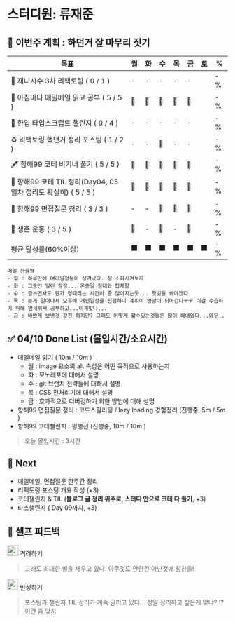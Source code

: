 # 스터디원: 류재준

## 🚀 이번주 계획 : 하던거 잘 마무리 짓기 

| 목표                            | 월   | 화   | 수   | 목   | 금   | 토   | %   |
| ------------------------------- | --- | --- | --- | --- | --- | --- | --- |
| 🚗 재니시수 3차 리팩토링 ( 0 / 1 ) |-|-|-|-|-|| -% |
| 📰 아침마다 매일메일 읽고 공부 ( 5 / 5 ) |🌠|🌠|🌠|🌠|🌠|| -% |
| 📌 한입 타입스크립트 챌린지 ( 0 / 4 ) |-|-|-|-|-|| -% |
| ♻️ 리팩토링 했던거 정리 포스팅 ( 1 / 2 ) |-|-|🌠|-|-|| -% |
| 🖋️ 항해99 코테 비기너 풀기 ( 5 / 5 ) |🌠|🌠|🌠|🌠|🌠|| -% |
| 🧵 항해99 코테 TIL 정리(Day04, 05일차 정리도 확실히) ( 5 / 5 ) |🌠|🌠|🌠|🌠|🌠|| -% |
| 🧵 항해99 면접질문 정리 ( 3 / 3 ) |-|-|🌠|🌠|🌠|| -% |
| 💪 생존 운동 ( 3 / 5 )               |🌠|-|🌠|-|🌠|| -% |
| 평균 달성률(60%이상)      |⬛|⬛|⬛|⬛|⬛|⬛|  -% |


```text
매일 한줄평
- 월 : 하루만에 여러일정들이 생겨났다. 잘 소화시켜보자
- 화 : 그동안 밀린 잠잠... 온종일 침대와 합체함
- 수 : 글쓰면서도 뭔가 멍때리는 시간이 좀 많아지는듯... 햇빛을 봐야겠다
- 목 : 늦게 일어나서 오후에 개인일정을 진행하니 계획이 엉망이 되어간다ㅜㅜ 이걸 수습하기 위해 밤새워서 공부하고...이게맞나...
- 금 : 바쁘게 보낸것 같긴 하지만? 그래도 어떻게 할수있는것들은 많이 해내었다...와우..
```

## ✅ 04/10 Done List (몰입시간/소요시간) 
- 매일메일 읽기 ( 10m / 10m )
  - 월 : image 요소의 alt 속성은 어떤 목적으로 사용하는지
  - 화 : 모노레포에 대해서 설명
  - 수 : git 브랜치 전략들에 대해서 설명
  - 목 : CSS 전처리기에 대해서 설명
  - 금 : 효과적으로 디버깅하기 위한 방법에 대해 설명
- 항해99 면접질문 정리 : 코드스필리팅 / lazy loading 경험정리 (진행중, 5m / 5m )
- 항해99 코테챌린지 : 평행선 (진행중, 10m / 10m )
> 오늘 몰입시간 : 3시간

## 🌱 Next
-  매일메일, 면접질문 한주간 정리
-  리팩토링 포스팅 개요 작성 (+3)
-  코테챌린지 & TIL (**블로그 글 정리 위주로, 스터디 안으로 코테 다 풀기**, +3)
-  타스챌린지 ( Day 09까지, +3)

## 🎉 셀프 피드백

<img src="https://raw.githubusercontent.com/Tarikul-Islam-Anik/Animated-Fluent-Emojis/master/Emojis/Smilies/Hugging%20Face.png" alt="Hugging Face" width="25" height="25"> 격려하기</img>

> 그래도 최대한 별을 채우고 있다. 아무것도 안한건 아닌것에 칭찬을!

<img src="https://raw.githubusercontent.com/Tarikul-Islam-Anik/Animated-Fluent-Emojis/master/Emojis/Smilies/Face%20with%20Monocle.png" alt="Face with Monocle" width="25" height="25"> 반성하기</img>

> 포스팅과 챌린지 TIL 정리가 계속 밀리고 있다... 정말 정리하고 싶은게 맞냐?!!? 이건 좀 맞자
